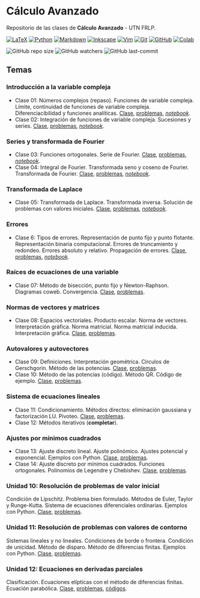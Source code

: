 # Cálculo Avanzado
Repositorio de las clases de **Cálculo Avanzado** - UTN FRLP.

<a href="https://es.wikibooks.org/wiki/Manual_de_LaTeX">
  <img src="https://img.shields.io/badge/LaTeX-%23008080.svg?logo=latex&logoColor=white" alt="LaTeX" /></a> 
<a href="https://www.python.org/">
  <img src="https://img.shields.io/badge/Python-3670A0?logo=python&logoColor=ffdd54" alt="Python" /></a> 
 <a href="https://es.wikipedia.org/wiki/Markdown">
  <img src="https://img.shields.io/badge/Markdown-000001?logo=markdown&logoColor=white" alt="Markdown" /></a> 
 <a href="https://inkscape.org/es/">
  <img src="https://img.shields.io/badge/Inkscape-000000?logo=Inkscape&logoColor=white" alt="Inkscape" /></a> 
 <a href="https://neovim.io/">
  <img src="https://img.shields.io/badge/Vim-%2311AB00.svg?logo=vim&logoColor=white" alt="Vim" /></a> 
 <a href="https://git-scm.com/">
  <img src="https://img.shields.io/badge/-Git-F05032?logo=git&logoColor=white" alt="Git" /></a> 
 <a href="https://github.com/">
  <img src="https://img.shields.io/badge/-GitHub-181717?logo=github&logoColor=white" alt="GitHub" /></a> 
 <a href="https://colab.research.google.com/">
  <img src="https://img.shields.io/badge/Colab-F9AB00?logo=googlecolab&color=525252" alt="Colab" /></a>

![GitHub repo size](https://img.shields.io/github/repo-size/manuxch/calculo_avanzado?style=plastic)  ![GitHub watchers](https://img.shields.io/github/watchers/manuxch/calculo_avanzado?style=plastic)  ![GitHub last-commit](https://img.shields.io/github/last-commit/manuxch/calculo_avanzado?style=plastic)

## Temas

### Introducción a la variable compleja

- Clase 01: Números complejos (repaso). Funciones de variable compleja. Límite, continuidad de funciones de variable compleja. Diferenciacibilidad y funciones analíticas.
[Clase](complejos/clase_01/clase_01.pdf), [problemas](complejos/clase_01/problemas_01.pdf), [*notebook*](complejos/clase_01/code/practica_01.ipynb).
- Clase 02: Integración de funciones de variable compleja. Sucesiones y series. [Clase](complejos/clase_02/clase_02.pdf), [problemas](complejos/clase_02/problemas_02.pdf), [*notebook*](complejos/clase_02/code/practica_02.ipynb).

### Series y transformada de Fourier

- Clase 03: Funciones ortogonales. Serie de Fourier. [Clase](fourier/clase_03/clase_03.pdf), [problemas](fourier/clase_03/problemas_03.pdf), [*notebook*](fourier/clase_03/code/practica_03.ipynb).
- Clase 04: Integral de Fourier. Transformada seno y coseno de Fourier. Transformada de Fourier. [Clase](fourier/clase_04/clase_04.pdf), [problemas](fourier/clase_04/problemas_04.pdf), [*notebook*](fourier/clase_04/code/practica_04.ipynb).

### Transformada de Laplace

- Clase 05: Transformada de Laplace. Transformada inversa. Solución de problemas con valores iniciales. [Clase](laplace/clase_05/clase_05.pdf), [problemas](laplace/clase_05/problemas_05.pdf), [*notebook*](laplace/clase_05/code/practica_05.ipynb).

### Errores

- Clase 6: Tipos de errores. Representación de punto fijo y punto flotante. Representación binaria computacional. Errores de truncamiento y redondeo. Errores absoluto y relativo. Propagación de errores. [Clase](errores/clase_06/clase_06.pdf), [problemas](errores/clase_06/problemas_06.pdf), [*notebook*](errores/clase_06/code/practica_06.ipynb).

### Raíces de ecuaciones de una variable
- Clase 07: Método de bisección, punto fijo y Newton-Raphson. Diagramas coweb. Convergencia. [Clase](raices_ecuaciones/clase_07/clase_07.pdf), [problemas](raices_ecuaciones/clase_07/problemas_07.pdf).

### Normas de vectores y matrices
- Clase 08: Espacios vectoriales. Producto escalar. Norma de vectores. Interpretación gráfica. Norma matricial. Norma matricial inducida. Interpretación gráfica. [Clase](normas_vectores_matrices/clase_08/clase_08.pdf), [problemas](normas_vectores_matrices/clase_08/problemas_08.pdf).

### Autovalores y autovectores
- Clase 09: Definiciones. Interpretación geométrica. Círculos de Gerschgorin. Método de las potencias. [Clase](autoval-autovec/clase_09/clase_09.pdf), [problemas](autoval-autovec/clase_09/problemas_09.pdf).
- Clase 10: Método de las potencias (código). Método QR. Código de ejemplo. [Clase](autoval-autovec/clase_10/clase_10.pdf), [problemas](autoval-autovec/clase_10/problemas_10.pdf).

### Sistema de ecuaciones lineales
- Clase 11: Condicionamiento. Métodos directos: eliminación gaussiana y factorización LU. Pivoteo. [Clase](sistemas_lineales/clase_11/clase_11.pdf), [problemas](sistemas_lineales/clase_11/problemas_11.pdf).
- Clase 12: Métodos iterativos (**completar**).

### Ajustes por mínimos cuadrados
- Clase 13: Ajuste discreto lineal. Ajuste polinómico. Ajustes potencial y exponencial. Ejemplos con Python. [Clase](aproximacion/clase_13/clase_13.pdf), [problemas](aproximacion/clase_13/problemas_13.pdf).
- Clase 14: Ajuste discreto por mínimos cuadrados. Funciones ortogonales. Polinomios de Legendre y Chebishev. [Clase](aproximacion/clase_14/clase_14.pdf), [problemas](aproximacion/clase_14/problemas_14.pdf).
### Unidad 10: Resolución de problemas de valor inicial
Condición de Lipschitz. Problema bien formulado. Métodos de Euler, Taylor y Runge-Kutta. Sistema de ecuaciones diferenciales ordinarias. Ejemplos con Python. [Clase](10-valores_iniciales/u10-valores_iniciales.pdf), [problemas](10-valores_iniciales/problemas_u10.pdf).

### Unidad 11: Resolución de problemas con valores de contorno
Sistemas lineales y no lineales. Condiciones de borde o frontera. Condición de unicidad. Método de disparo. Método de diferencias finitas. Ejemplos con Python. [Clase](11-problemas_contorno/u11-problemas_contorno.pdf), [problemas](11-problemas_contorno/problemas_u11.pdf).

### Unidad 12: Ecuaciones en derivadas parciales
Clasificación. Ecuaciones elípticas con el método de diferencias finitas. Ecuación parabólica. [Clase](12-ecuaciones_segundo_orden/u12-ecuaciones_segundo_orden.pdf), [problemas](12-ecuaciones_segundo_orden/problemas_u12.pdf), [códigos](12-ecuaciones_segundo_orden/code).
